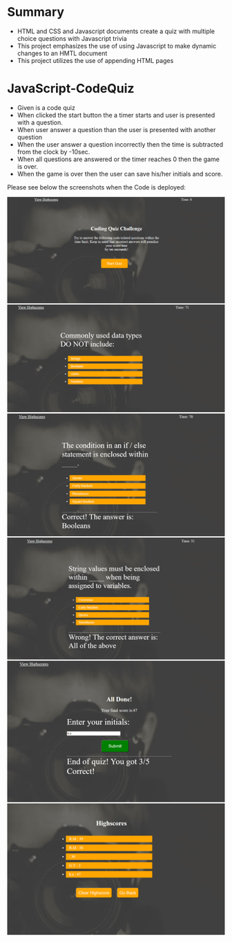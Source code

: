 # Summary
* HTML and CSS and Javascript documents create a quiz with multiple choice questions with Javascript trivia
* This project emphasizes the use of using Javascript to make dynamic changes to an HMTL document
* This project utilizes the use of appending HTML pages

# JavaScript-CodeQuiz

* Given is a code quiz
* When clicked the start button the a timer starts and user is presented with  a question.
* When user answer a question than the user is presented with another question
* When the user answer a question incorrectly then the time is subtracted from the clock by -10sec.
* When all questions are answered or the timer reaches 0 then the game is over.
* When the game is over then the user can save his/her initials and score.


Please see below the screenshots when the Code is deployed:

![startpage](assests/Capture1.PNG)
![displayingquestion](assests/Capture2.PNG)
![displayingCorrectanswer](assests/Capture3.PNG)
![displayingwronganswer](assests/Capture4.PNG)
![GameOver](assests/Capture5.PNG)
![highscoreForm](assests/Capture6.PNG)